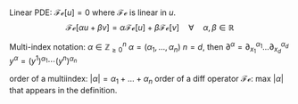 Linear PDE: 
$\mathcal{Fe}[u]=0$  where $\mathcal{Fe}$ is linear in $u$.
$$\mathcal{Fe}[\alpha u+\beta v]=\alpha \mathcal{Fe}[u]+\beta \mathcal{Fe}[v] \quad\forall\quad \alpha ,\beta \in \mathbb{R}$$

Multi-index notation:
$\alpha \in \mathbb{Z}^{n}_{\ge 0}$   $\alpha =(\alpha _{1},\dots,\alpha _{n})$
$n=d$, then
$\partial_{}^{\alpha }=\partial_{x_{1}}^{\alpha _{1}}\dots\partial_{x_{d}}^{\alpha _{d}}$
$y^{\alpha }= (y^{1})^{\alpha _{1}}\cdots (y^{n})^{\alpha _{n}}$

order of a multiindex: $\lvert \alpha  \rvert=\alpha _{1}+\dots+\alpha _{n}$
order of a diff operator $\mathcal{Fe}$: max $\lvert \alpha  \rvert$ that appears in the definition.
